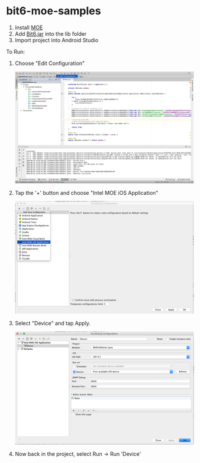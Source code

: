 # bit6-moe-samples

1. Install [MOE](https://software.intel.com/en-us/multi-os-engine)
2. Add [Bit6.jar](https://www.dropbox.com/s/m2lriz4eqnxa2gu/Bit6.jar.zip?dl=0) into the lib folder
3. Import project into Android Studio


To Run:

1. Choose "Edit Configuration"
	
	![](img/configuration1.png)
	
2. Tap the '+' button and choose "Intel MOE iOS Application"
	
	![](img/configuration2.png)
	
3. Select "Device" and tap Apply.
	
	![](img/configuration3.png)
	
4. Now back in the project, select Run -> Run 'Device'
